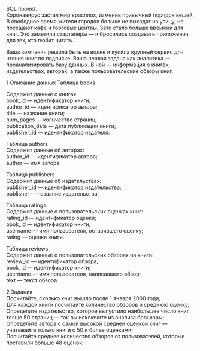 SQL проект.  
Коронавирус застал мир врасплох, изменив привычный порядок вещей. В свободное время жители городов больше не выходят на улицу, не посещают кафе и торговые центры. Зато стало больше времени для книг. Это заметили стартаперы — и бросились создавать приложения для тех, кто любит читать.

Ваша компания решила быть на волне и купила крупный сервис для чтения книг по подписке. Ваша первая задача как аналитика — проанализировать базу данных.
В ней — информация о книгах, издательствах, авторах, а также пользовательские обзоры книг.  

1  Описание данных
Таблица books

Содержит данные о книгах:  
book_id — идентификатор книги;  
author_id — идентификатор автора;  
title — название книги;  
num_pages — количество страниц;  
publication_date — дата публикации книги;  
publisher_id — идентификатор издателя.  

Таблица authors  
Содержит данные об авторах:  
author_id — идентификатор автора;  
author — имя автора.  

Таблица publishers  
Содержит данные об издательствах:  
publisher_id — идентификатор издательства;  
publisher — название издательства;  

Таблица ratings  
Содержит данные о пользовательских оценках книг:  
rating_id — идентификатор оценки;  
book_id — идентификатор книги;  
username — имя пользователя, оставившего оценку;  
rating — оценка книги.  

Таблица reviews  
Содержит данные о пользовательских обзорах на книги:  
review_id — идентификатор обзора;  
book_id — идентификатор книги;  
username — имя пользователя, написавшего обзор;  
text — текст обзора  

2  Задания  
Посчитайте, сколько книг вышло после 1 января 2000 года;  
Для каждой книги посчитайте количество обзоров и среднюю оценку;  
Определите издательство, которое выпустило наибольшее число книг толще 50 страниц — так вы исключите из анализа брошюры;  
Определите автора с самой высокой средней оценкой книг — учитывайте только книги с 50 и более оценками;  
Посчитайте среднее количество обзоров от пользователей, которые поставили больше 48 оценок.  
